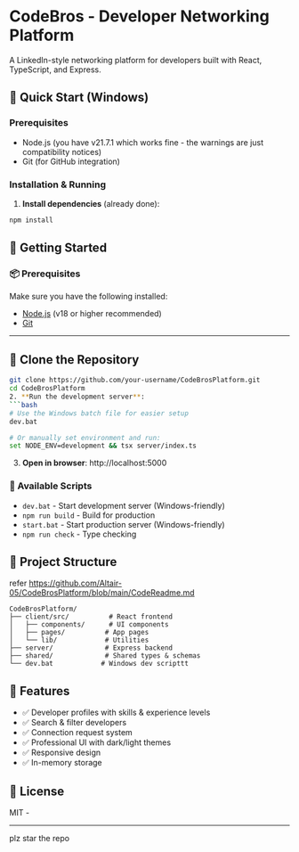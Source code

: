 # CodeBros - Developer Networking Platform

A LinkedIn-style networking platform for developers built with React, TypeScript, and Express.

## 🚀 Quick Start (Windows)

### Prerequisites
- Node.js (you have v21.7.1 which works fine - the warnings are just compatibility notices)
- Git (for GitHub integration)

### Installation & Running

1. **Install dependencies** (already done):
```bash
npm install
```

## 🚀 Getting Started

### 📦 Prerequisites

Make sure you have the following installed:

- [Node.js](https://nodejs.org/) (v18 or higher recommended)
- [Git](https://git-scm.com/)

---

## 📁 Clone the Repository

```bash
git clone https://github.com/your-username/CodeBrosPlatform.git
cd CodeBrosPlatform
2. **Run the development server**:
```bash
# Use the Windows batch file for easier setup
dev.bat

# Or manually set environment and run:
set NODE_ENV=development && tsx server/index.ts
```

3. **Open in browser**: http://localhost:5000

### 🔧 Available Scripts

- `dev.bat` - Start development server (Windows-friendly)
- `npm run build` - Build for production
- `start.bat` - Start production server (Windows-friendly)
- `npm run check` - Type checking

## 📁 Project Structure

refer https://github.com/Altair-05/CodeBrosPlatform/blob/main/CodeReadme.md 

```
CodeBrosPlatform/
├── client/src/          # React frontend
│   ├── components/      # UI components
│   ├── pages/          # App pages
│   └── lib/            # Utilities
├── server/             # Express backend
├── shared/             # Shared types & schemas
└── dev.bat            # Windows dev scripttt
```

## 🌟 Features

- ✅ Developer profiles with skills & experience levels
- ✅ Search & filter developers
- ✅ Connection request system
- ✅ Professional UI with dark/light themes
- ✅ Responsive design
- ✅ In-memory storage 


## 📄 License

MIT -

---


plz star the repo
